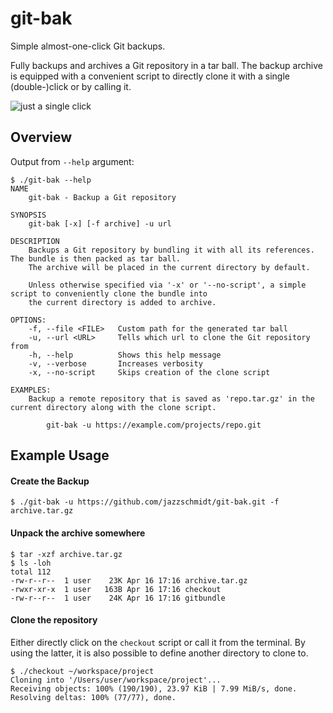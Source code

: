 # git-bak
Simple almost-one-click Git backups.

Fully backups and archives a Git repository in a tar ball. The backup archive is equipped with a convenient script to directly clone it with a single (double-)click or by calling it.

![just a single click](https://media.giphy.com/media/kHmBzIxx4LRSM/source.gif)

## Overview
Output from `--help` argument:
````lang=shell
$ ./git-bak --help
NAME
    git-bak - Backup a Git repository

SYNOPSIS
    git-bak [-x] [-f archive] -u url

DESCRIPTION
    Backups a Git repository by bundling it with all its references. The bundle is then packed as tar ball.
    The archive will be placed in the current directory by default.

    Unless otherwise specified via '-x' or '--no-script', a simple script to conveniently clone the bundle into
    the current directory is added to archive.

OPTIONS:
    -f, --file <FILE>   Custom path for the generated tar ball
    -u, --url <URL>     Tells which url to clone the Git repository from
    -h, --help          Shows this help message
    -v, --verbose       Increases verbosity
    -x, --no-script     Skips creation of the clone script

EXAMPLES:
    Backup a remote repository that is saved as 'repo.tar.gz' in the current directory along with the clone script.

        git-bak -u https://example.com/projects/repo.git
````

## Example Usage
#### Create the Backup
````lang=shell
$ ./git-bak -u https://github.com/jazzschmidt/git-bak.git -f archive.tar.gz
````

#### Unpack the archive somewhere
````lang=shell
$ tar -xzf archive.tar.gz
$ ls -loh
total 112
-rw-r--r--  1 user    23K Apr 16 17:16 archive.tar.gz
-rwxr-xr-x  1 user   163B Apr 16 17:16 checkout
-rw-r--r--  1 user    24K Apr 16 17:16 gitbundle
````

#### Clone the repository
Either directly click on the `checkout` script or call it from the terminal. By using the latter, it is also possible to define another directory to clone to.
````lang=shell
$ ./checkout ~/workspace/project
Cloning into '/Users/user/workspace/project'...
Receiving objects: 100% (190/190), 23.97 KiB | 7.99 MiB/s, done.
Resolving deltas: 100% (77/77), done.
````
